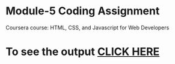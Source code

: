 
# Module-5 Coding Assignment

Coursera course: HTML, CSS, and Javascript for Web Developers

# To see the output [CLICK HERE](https://ganesh116.github.io/courseratest.github.io/assignment5/)
